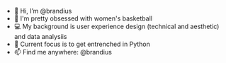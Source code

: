 - 👋 Hi, I’m @brandius
- 🏀 I'm pretty obsessed with women's basketball
- 💻 My background is user experience design (technical and aesthetic) and data analysiis 
- 🐍 Current focus is to get entrenched in Python
- 📫 Find me anywhere: @brandius

<!---
brandius/brandius is a ✨ special ✨ repository because its `README.md` (this file) appears on your GitHub profile.
You can click the Preview link to take a look at your changes.
--->
